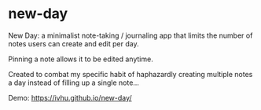 # new-day

New Day: a minimalist note-taking / journaling app that limits the number of notes users can create and edit per day.

Pinning a note allows it to be edited anytime.

Created to combat my specific habit of haphazardly creating multiple notes a day instead of filling up a single note...

Demo: https://ivhu.github.io/new-day/
